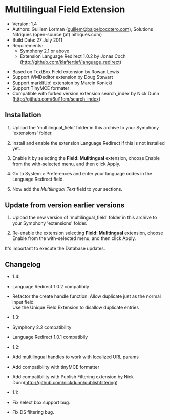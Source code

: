 Multilingual Field Extension
============================

* Version: 1.4
* Authors: Guillem Lorman (guillem@bajoelcocotero.com), Solutions Nitriques (open-source (at) nitriques.com)
* Build Date: 27 July 2011
* Requirements:  
	- Symphony 2.1 or above
	- Extension Language Redirect 1.0.2 by Jonas Coch (<http://github.com/klaftertief/language_redirect>)

- Based on TextBox Field extension by Rowan Lewis
- Support WMDeditor extension by Doug Stewart
- Support markItUp! extension by Marcin Konicki
- Support TinyMCE formater
- Compatible with forked version extension search_index by Nick Dunn (http://github.com/6ui11em/search_index)

Installation
------------

1. Upload the 'multilingual_field' folder in this archive to your Symphony 'extensions' folder.

2. Install and enable the extension Language Redirect if this is not installed yet.

3. Enable it by selecting the **Field: Mulitingual** extension, choose Enable from the with-selected menu, and then click Apply.

4. Go to System > Preferences and enter your language codes in the Language Redirect field.

5. Now add the *Multilingual Text* field to your sections.

Update from version earlier versions
------------------------------------

1. Upload the new version of 'multilingual_field' folder in this archive to your Symphony 'extensions' folder.  

2. Re-enable the extension selecting **Field: Mulitingual** extension, choose Enable from the with-selected menu, and then click Apply.  

It's important to execute the Database updates.

Changelog
----------
- 1.4:
 - Language Redirect 1.0.2 compatibily
 - Refactor the create handle function: Allow duplicate just as the normal input field     
 	Use the Unique Field Extension to disallow duplicate entries

- 1.3:
 - Symphony 2.2 compatibility
 - Language Redirect 1.0.1 compatibily
 
- 1.2:
 - Add multilingual handles to work with localized URL params
 - Add compatibility with tinyMCE formatter
 - Add compatibility with Publish Filtering extension by Nick Dunn(http://github.com/nickdunn/publishfiltering)
 
- 1.1:  
 - Fix select box support bug.  
 - Fix DS filtering bug.  